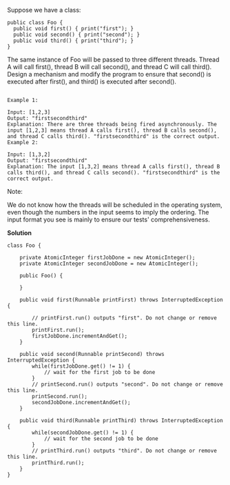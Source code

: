 Suppose we have a class:

```
public class Foo {
  public void first() { print("first"); }
  public void second() { print("second"); }
  public void third() { print("third"); }
}
```
The same instance of Foo will be passed to three different threads. Thread A will call first(), thread B will call second(), and thread C will call third(). Design a mechanism and modify the program to ensure that second() is executed after first(), and third() is executed after second().

 ```

Example 1:

Input: [1,2,3]
Output: "firstsecondthird"
Explanation: There are three threads being fired asynchronously. The input [1,2,3] means thread A calls first(), thread B calls second(), and thread C calls third(). "firstsecondthird" is the correct output.
Example 2:

Input: [1,3,2]
Output: "firstsecondthird"
Explanation: The input [1,3,2] means thread A calls first(), thread B calls third(), and thread C calls second(). "firstsecondthird" is the correct output.
``` 

Note:

We do not know how the threads will be scheduled in the operating system, even though the numbers in the input seems to imply the ordering. The input format you see is mainly to ensure our tests' comprehensiveness.

**Solution**

```
class Foo {

    private AtomicInteger firstJobDone = new AtomicInteger();
    private AtomicInteger secondJobDone = new AtomicInteger();
    
    public Foo() {
        
    }

    public void first(Runnable printFirst) throws InterruptedException {
        
        // printFirst.run() outputs "first". Do not change or remove this line.
        printFirst.run();
        firstJobDone.incrementAndGet();
    }

    public void second(Runnable printSecond) throws InterruptedException {
        while(firstJobDone.get() != 1) {
            // wait for the first job to be done
        }
        // printSecond.run() outputs "second". Do not change or remove this line.
        printSecond.run();
        secondJobDone.incrementAndGet();
    }

    public void third(Runnable printThird) throws InterruptedException {
        while(secondJobDone.get() != 1) {
            // wait for the second job to be done
        }
        // printThird.run() outputs "third". Do not change or remove this line.
        printThird.run();
    }
}
```
